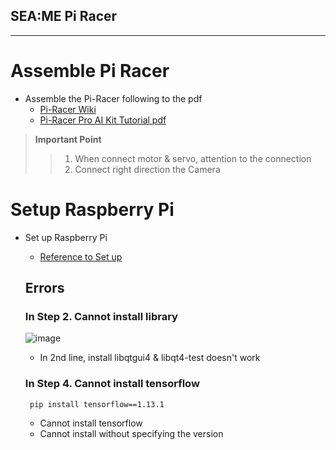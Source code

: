 SEA:ME Pi Racer
-----------------------------------------------------------

----------------------------------------

# Assemble Pi Racer
- Assemble the Pi-Racer following to the pdf
    - [Pi-Racer Wiki](https://www.waveshare.com/wiki/PiRacer_Pro_AI_Kit)
    - [Pi-Racer Pro AI Kit Tutorial pdf](https://www.waveshare.com/w/upload/a/a2/Piracer_pro_ai_kit-en2.pdf)  
> **Important Point**
>> 1. When connect motor & servo, attention to the connection  
>> 2. Connect right direction the Camera

# Setup Raspberry Pi
- Set up Raspberry Pi
    - [Reference to Set up](https://www.waveshare.com/wiki/DonkeyCar_for_Pi-Setup_Raspberry_Pi)

    ## Errors  

    ### In Step 2. Cannot install library
    ![image](https://user-images.githubusercontent.com/54701846/188976845-8995b6c9-bb0d-4015-ad91-839cbad836ce.png)  
    -  In 2nd line, install libqtgui4 & libqt4-test doesn't work

    ### In Step 4. Cannot install tensorflow
    ``` pip install tensorflow==1.13.1```
    - Cannot install tensorflow
    - Cannot install without specifying the version

